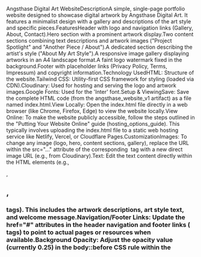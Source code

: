 Angsthase Digital Art WebsiteDescriptionA simple, single-page portfolio website designed to showcase digital artwork by Angsthase Digital Art. It features a minimalist design with a gallery and descriptions of the art style and specific pieces.FeaturesHeader with logo and navigation links (Gallery, About, Contact).Hero section with a prominent artwork display.Two content sections combining text descriptions and artwork images ("Project Spotlight" and "Another Piece / About").A dedicated section describing the artist's style ("About My Art Style").A responsive image gallery displaying artworks in an A4 landscape format.A faint logo watermark fixed in the background.Footer with placeholder links (Privacy Policy, Terms, Impressum) and copyright information.Technology UsedHTML: Structure of the website.Tailwind CSS: Utility-first CSS framework for styling (loaded via CDN).Cloudinary: Used for hosting and serving the logo and artwork images.Google Fonts: Used for the 'Inter' font.Setup & ViewingSave: Save the complete HTML code (from the angsthase_website_v1 artifact) as a file named index.html.View Locally: Open the index.html file directly in a web browser (like Chrome, Firefox, Edge) to view the website locally.View Online: To make the website publicly accessible, follow the steps outlined in the "Putting Your Website Online" guide (hosting_options_guide). This typically involves uploading the index.html file to a static web hosting service like Netlify, Vercel, or Cloudflare Pages.CustomizationImages: To change any image (logo, hero, content sections, gallery), replace the URL within the src="..." attribute of the corresponding <img> tag with a new direct image URL (e.g., from Cloudinary).Text: Edit the text content directly within the HTML elements (e.g., <p>, <h2>, <h3> tags). This includes the artwork descriptions, art style text, and welcome message.Navigation/Footer Links: Update the href="#" attributes in the header navigation and footer links (<a> tags) to point to actual pages or resources when available.Background Opacity: Adjust the opacity value (currently 0.25) in the body::before CSS rule within the <style> tags to make the background logo more or less visible.
